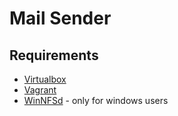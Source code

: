 # Mail Sender

## Requirements
* [Virtualbox](https://www.virtualbox.org/)
* [Vagrant](https://www.vagrantup.com/)
* [WinNFSd](https://github.com/winnfsd/vagrant-winnfsd) - only for windows users
